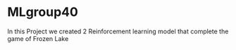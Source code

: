 # MLgroup40
In this Project we created 2 Reinforcement learning model that complete the game of Frozen Lake 
